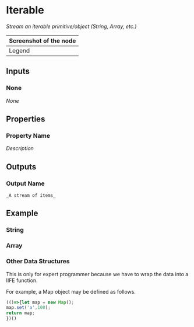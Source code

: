 # Iterable

_Stream an iterable primitive/object (String, Array, etc.)_

| Screenshot of the node |
|------------------------|
|Legend|


## Inputs

### None

_None_

## Properties
   
### Property Name

_Description_

## Outputs

### Output Name
    _A stream of items_

## Example

### String

### Array

### Other Data Structures

This is only for expert programmer because we have to wrap the data into a IIFE function.

For example, a Map object may be defined as follows.

```javascript
(()=>{let map = new Map();
map.set('a',100);
return map;
})()
```

